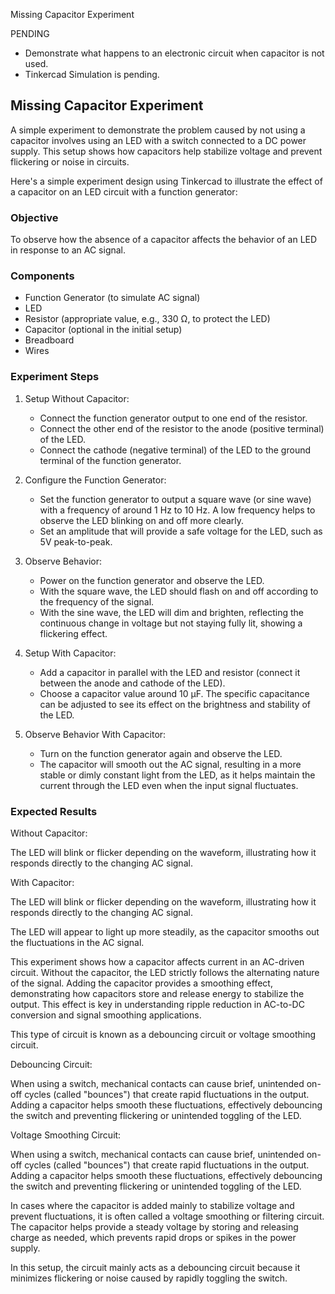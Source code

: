 Missing Capacitor Experiment

PENDING

- Demonstrate what happens to an electronic circuit when capacitor is not used.
- Tinkercad Simulation is pending.

## Missing Capacitor Experiment

A simple experiment to demonstrate the problem caused by not using a capacitor involves using an LED with a switch connected to a DC power supply. This setup shows how capacitors help stabilize voltage and prevent flickering or noise in circuits.

Here's a simple experiment design using Tinkercad to illustrate the effect of a capacitor on an LED circuit with a function generator:

### Objective

To observe how the absence of a capacitor affects the behavior of an LED in response to an AC signal.

### Components

- Function Generator (to simulate AC signal)
- LED
- Resistor (appropriate value, e.g., 330 Ω, to protect the LED)
- Capacitor (optional in the initial setup)
- Breadboard
- Wires

### Experiment Steps

1. Setup Without Capacitor:
   - Connect the function generator output to one end of the resistor.
   - Connect the other end of the resistor to the anode (positive terminal) of the LED.
   - Connect the cathode (negative terminal) of the LED to the ground terminal of the function generator.

2. Configure the Function Generator:
   - Set the function generator to output a square wave (or sine wave) with a frequency of around 1 Hz to 10 Hz. A low frequency helps to observe the LED blinking on and off more clearly.
   - Set an amplitude that will provide a safe voltage for the LED, such as 5V peak-to-peak. 

3. Observe Behavior:
   - Power on the function generator and observe the LED.
   - With the square wave, the LED should flash on and off according to the frequency of the signal.
   - With the sine wave, the LED will dim and brighten, reflecting the continuous change in voltage but not staying fully lit, showing a flickering effect.

4. Setup With Capacitor:
   - Add a capacitor in parallel with the LED and resistor (connect it between the anode and cathode of the LED).
   - Choose a capacitor value around 10 µF. The specific capacitance can be adjusted to see its effect on the brightness and stability of the LED.

5. Observe Behavior With Capacitor:
   - Turn on the function generator again and observe the LED.
   - The capacitor will smooth out the AC signal, resulting in a more stable or dimly constant light from the LED, as it helps maintain the current through the LED even when the input signal fluctuates.

### Expected Results

Without Capacitor: 

The LED will blink or flicker depending on the waveform, illustrating how it responds directly to the changing AC signal.

With Capacitor: 

The LED will blink or flicker depending on the waveform, illustrating how it responds directly to the changing AC signal.

The LED will appear to light up more steadily, as the capacitor smooths out the fluctuations in the AC signal.

This experiment shows how a capacitor affects current in an AC-driven circuit. Without the capacitor, the LED strictly follows the alternating nature of the signal. Adding the capacitor provides a smoothing effect, demonstrating how capacitors store and release energy to stabilize the output. This effect is key in understanding ripple reduction in AC-to-DC conversion and signal smoothing applications.

This type of circuit is known as a debouncing circuit or voltage smoothing circuit.

Debouncing Circuit: 

When using a switch, mechanical contacts can cause brief, unintended on-off cycles (called "bounces") that create rapid fluctuations in the output. Adding a capacitor helps smooth these fluctuations, effectively debouncing the switch and preventing flickering or unintended toggling of the LED.

Voltage Smoothing Circuit: 

When using a switch, mechanical contacts can cause brief, unintended on-off cycles (called "bounces") that create rapid fluctuations in the output. Adding a capacitor helps smooth these fluctuations, effectively debouncing the switch and preventing flickering or unintended toggling of the LED.

In cases where the capacitor is added mainly to stabilize voltage and prevent fluctuations, it is often called a voltage smoothing or filtering circuit. The capacitor helps provide a steady voltage by storing and releasing charge as needed, which prevents rapid drops or spikes in the power supply.

In this setup, the circuit mainly acts as a debouncing circuit because it minimizes flickering or noise caused by rapidly toggling the switch.
